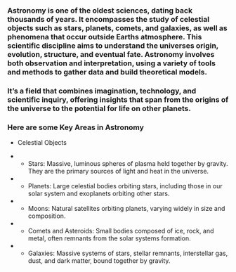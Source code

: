 ### Astronomy is one of the oldest sciences, dating back thousands of years. It encompasses the study of celestial objects such as stars, planets, comets, and galaxies, as well as phenomena that occur outside Earths atmosphere. This scientific discipline aims to understand the universes origin, evolution, structure, and eventual fate. Astronomy involves both observation and interpretation, using a variety of tools and methods to gather data and build theoretical models.

### It’s a field that combines imagination, technology, and scientific inquiry, offering insights that span from the origins of the universe to the potential for life on other planets.

### Here are some Key Areas in Astronomy
- Celestial Objects

- - Stars:  Massive, luminous spheres of plasma held together by gravity. They are the primary sources of light and heat in the universe.
- - Planets: Large celestial bodies orbiting stars, including those in our solar system and exoplanets orbiting other stars.
- - Moons: Natural satellites orbiting planets, varying widely in size and composition.
- - Comets and Asteroids: Small bodies composed of ice, rock, and metal, often remnants from the solar systems formation.
- - Galaxies: Massive systems of stars, stellar remnants, interstellar gas, dust, and dark matter, bound together by gravity.
